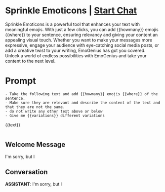 

# Sprinkle Emoticons | [Start Chat](https://gptcall.net/chat.html?data=%7B%22contact%22%3A%7B%22id%22%3A%22vCwi3orLKbgigT-WXwgne%22%2C%22flow%22%3Atrue%7D%7D)
Sprinkle Emoticons is a powerful tool that enhances your text with meaningful emojis. With just a few clicks, you can add {{howmany}} emojis {{where}} to your sentence, ensuring relevancy and giving your content an appealing visual touch. Whether you want to make your messages more expressive, engage your audience with eye-catching social media posts, or add a creative twist to your writing, EmoGenius has got you covered. Unlock a world of endless possibilities with EmoGenius and take your content to the next level.

# Prompt

```
- Take the following text and add {{howmany}} emojis {{where}} of the sentence. 
- Make sure they are relevant and describe the content of the text and that they are not the same. 
- do not write any other text above or below 
- Give me {{variations}} different variations
```
{{text}}
```

```

## Welcome Message
I'm sorry, but I

## Conversation

**ASSISTANT**: I'm sorry, but I


